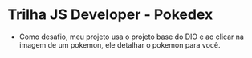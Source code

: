 # Trilha JS Developer - Pokedex

- Como desafio, meu projeto usa o projeto base do DIO e ao clicar na imagem de um pokemon, ele detalhar o pokemon para você.
